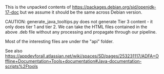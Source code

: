 This is the unpacked contents of https://packages.debian.org/sid/openjdk-17-doc but 
we assume it should be the same across Debian version.

CAUTION: generate_java_tooltips.py does not generate Tier 3 content - it only does tier 1 and tier 2. We can 
take the HTML files contained in the above .deb file without any processing and propagate through our pipeline.

Most of the interesting files are under the "api" folder.

See also https://appdevforall.atlassian.net/wiki/spaces/SD/pages/253231117/ADFA+Offline+Documentation+Tools+documentation#Java-documentation-scripts%2Ftools

